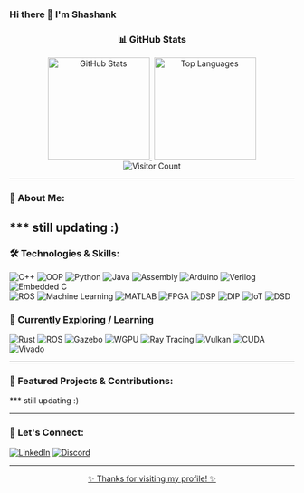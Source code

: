 ### Hi there 👋 I'm Shashank

<h3 align="center">📊 GitHub Stats</h3>

<div align="center">
  <a href="https://github.com/shashank1300">
    <img src="https://github-readme-stats.vercel.app/api?username=shashank1300&show_icons=true&theme=dracula" alt="GitHub Stats" height="180px"/>
  </a>
  <span style="display:inline-block; width= "50px";"></span>
  <a href="https://github.com/shashank1300">
    <img src="https://github-readme-stats.vercel.app/api/top-langs/?username=shashank1300&layout=compact&theme=dracula" alt="Top Languages" height="180px"/>
  </a>
</div>

<div align="center">
  <img src="https://komarev.com/ghpvc/?username=shashank1300&label=Profile%20Views&color=0e75b6&style=flat" alt="Visitor Count"/>
</div>


---

### 🔭 About Me:
*** still updating :)
---

### 🛠️ Technologies & Skills:

<p>
  <img src="https://img.shields.io/badge/C++-00599C?style=for-the-badge&logo=c%2B%2B&logoColor=white" alt="C++">
  <img src="https://img.shields.io/badge/OOP-FF6F00?style=for-the-badge&logo=code&logoColor=white" alt="OOP">
  <img src="https://img.shields.io/badge/Python-3776AB?style=for-the-badge&logo=python&logoColor=white" alt="Python">
  <img src="https://img.shields.io/badge/Java-007396?style=for-the-badge&logo=openjdk&logoColor=white" alt="Java">
  <img src="https://img.shields.io/badge/Assembly-525252?style=for-the-badge&logo=gnubash&logoColor=white" alt="Assembly">
  <img src="https://img.shields.io/badge/Arduino-00979D?style=for-the-badge&logo=arduino&logoColor=white" alt="Arduino">
  <img src="https://img.shields.io/badge/Verilog-9C27B0?style=for-the-badge&logoColor=white" alt="Verilog">
  <img src="https://img.shields.io/badge/Embedded C-8B0000?style=for-the-badge&logoColor=white" alt="Embedded C">
  </br>
  <img src="https://img.shields.io/badge/ROS-22314E?style=for-the-badge&logo=ros&logoColor=white" alt="ROS">
  <img src="https://img.shields.io/badge/Machine Learning-FF6F61?style=for-the-badge&logo=scikitlearn&logoColor=white" alt="Machine Learning">
  <img src="https://img.shields.io/badge/MATLAB-0076A8?style=for-the-badge&logo=mathworks&logoColor=white" alt="MATLAB">
  <img src="https://img.shields.io/badge/FPGA-512DA8?style=for-the-badge&logo=xilinx&logoColor=white" alt="FPGA">
  <img src="https://img.shields.io/badge/DSP-0D47A1?style=for-the-badge&logoColor=white" alt="DSP">
  <img src="https://img.shields.io/badge/DIP-00695C?style=for-the-badge&logoColor=white" alt="DIP">
  <img src="https://img.shields.io/badge/IoT-00BFA6?style=for-the-badge&logoColor=white" alt="IoT">
  <img src="https://img.shields.io/badge/DSD-1E88E5?style=for-the-badge&logoColor=white" alt="DSD">
</p>

### 🚀 Currently Exploring / Learning
<p>
  <img src="https://img.shields.io/badge/Rust-000000?style=for-the-badge&logo=rust&logoColor=white" alt="Rust">
  <img src="https://img.shields.io/badge/ROS-22314E?style=for-the-badge&logo=ros&logoColor=white" alt="ROS">
  <img src="https://img.shields.io/badge/Gazebo-6B8E23?style=for-the-badge&logoColor=white" alt="Gazebo">
  <img src="https://img.shields.io/badge/WGPU-964B00?style=for-the-badge&logoColor=white" alt="WGPU">
  <img src="https://img.shields.io/badge/Ray Tracing-1E1E1E?style=for-the-badge&logo=nvidia&logoColor=white" alt="Ray Tracing">
  <img src="https://img.shields.io/badge/Vulkan-AC162C?style=for-the-badge&logo=vulkan&logoColor=white" alt="Vulkan">
  <img src="https://img.shields.io/badge/CUDA-76B900?style=for-the-badge&logo=nvidia&logoColor=black" alt="CUDA">
  <img src="https://img.shields.io/badge/Vivado-F68B1E?style=for-the-badge&logo=xilinx&logoColor=white" alt="Vivado">
</p>

---

### 🌟 Featured Projects & Contributions:

*** still updating :)

---

### 🤝 Let's Connect:

<p align="left">
  <a href="https://linkedin.com/in/srao13" target="_blank"><img src="https://img.shields.io/badge/-LinkedIn-%230077B5?style=for-the-badge&logo=linkedin&logoColor=white" alt="LinkedIn"></a>
  <a href="https://discord.com/users/xhashank13" target="_blank"><img src="https://img.shields.io/badge/-Discord-5865F2?style=for-the-badge&logo=discord&logoColor=white" alt="Discord">
  </p>

---

<p align="center">
  ✨ Thanks for visiting my profile! ✨
</p>
